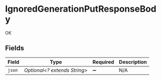 # IgnoredGenerationPutResponseBody

OK


## Fields

| Field                        | Type                         | Required                     | Description                  |
| ---------------------------- | ---------------------------- | ---------------------------- | ---------------------------- |
| `json`                       | *Optional<? extends String>* | :heavy_minus_sign:           | N/A                          |